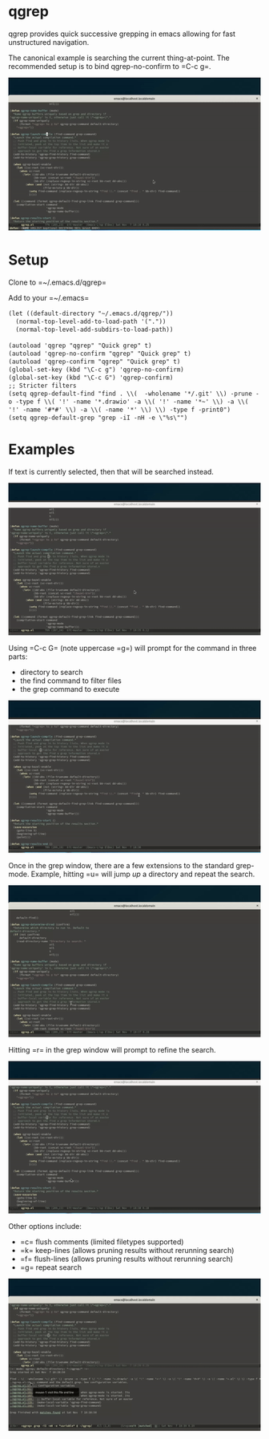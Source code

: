 qgrep
=====

qgrep provides quick successive grepping in emacs allowing for fast unstructured navigation.

The canonical example is searching the current thing-at-point. The recommended setup is to bind qgrep-no-confirm to =C-c g=.

![Canonical Qgrep Example](/doc/canonical-qgrep-at-point.gif)


Setup
=====
Clone to =~/.emacs.d/qgrep=

Add to your =~/.emacs=
```elisp
(let ((default-directory "~/.emacs.d/qgrep/"))
  (normal-top-level-add-to-load-path '("."))
  (normal-top-level-add-subdirs-to-load-path))

(autoload 'qgrep "qgrep" "Quick grep" t)
(autoload 'qgrep-no-confirm "qgrep" "Quick grep" t)
(autoload 'qgrep-confirm "qgrep" "Quick grep" t)
(global-set-key (kbd "\C-c g") 'qgrep-no-confirm)
(global-set-key (kbd "\C-c G") 'qgrep-confirm)
;; Stricter filters
(setq qgrep-default-find "find . \\(  -wholename '*/.git' \\) -prune -o -type f \\( '!' -name '*.drawio' -a \\( '!' -name '*~' \\) -a \\( '!' -name '#*#' \\) -a \\( -name '*' \\) \\) -type f -print0")
(setq qgrep-default-grep "grep -iI -nH -e \"%s\"")
```

Examples
========

If text is currently selected, then that will be searched instead.

![Text Selected Qgrep](/doc/text-selected-qgrep.gif)

Using =C-c G= (note uppercase =g=) will prompt for the command in three parts:
* directory to search
* the find command to filter files
* the grep command to execute

![Interactive Qgrep](/doc/interactive-qgrep.gif)

Once in the grep window, there are a few extensions to the standard grep-mode. Example, hitting =u= will jump _up_ a directory and repeat the search.

![Qgrep Up Directory](/doc/qgrep-repeat-up.gif)

Hitting =r= in the grep window will prompt to refine the search.

![Qgrep Refine](/doc/qgrep-refine.gif)

Other options include:
* =c= flush comments (limited filetypes supported)
* =k= keep-lines  (allows pruning results without rerunning search)
* =f= flush-lines (allows pruning results without rerunning search)
* =g= repeat search

![Qgrep Refine](/doc/qgrep-other-options.gif)
